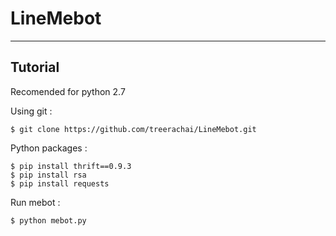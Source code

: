 # LineMebot
______

Tutorial
------
Recomended for python 2.7

Using git :

    $ git clone https://github.com/treerachai/LineMebot.git

Python packages :

    $ pip install thrift==0.9.3
    $ pip install rsa
    $ pip install requests

Run mebot :

    $ python mebot.py
    
